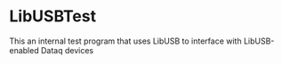# LibUSBTest

This an internal test program that uses LibUSB to interface with LibUSB-enabled Dataq devices
